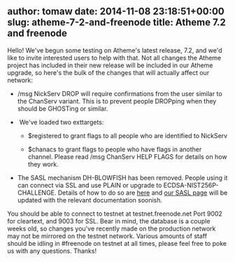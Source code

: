 author: tomaw
date: 2014-11-08 23:18:51+00:00
slug: atheme-7-2-and-freenode
title: Atheme 7.2 and freenode
---

Hello!
We've begun some testing on Atheme's latest release, 7.2, and we'd like to invite interested users to help with that.
Not all changes the Atheme project has included in their new release will be included in our Atheme upgrade, so here's the bulk of the changes that will actually affect our network:



	
  * /msg NickServ DROP will require confirmations from the user similar
to the ChanServ variant. This is to prevent people DROPping when they
should be GHOSTing or similar.

	
  *  We've loaded two exttargets:

	
    * $registered to grant flags to all people who are identified to
NickServ

	
    * $chanacs to grant flags to people who have flags in another
channel. Please read /msg ChanServ HELP FLAGS for details on how they work.




	
  * The SASL mechanism DH-BLOWFISH has been removed. People using it
can connect via SSL and use PLAIN or upgrade to ECDSA-NIST256P-CHALLENGE.
Details of how to do so are [here](https://github.com/atheme/ecdsatool) and [our SASL page](https://freenode.net/sasl/) will be updated with the relevant documentation soonish.


You should be able to connect to testnet at testnet.freenode.net Port 9002 for cleartext, and 9003 for SSL. Bear in mind, the database is a couple weeks old, so changes you've recently made on the production network may not be mirrored on the testnet network. Various amounts of staff should be idling in #freenode on testnet at all times, please feel free to poke us with any questions.
Thanks!


